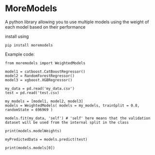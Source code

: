 # MoreModels

A python library allowing you to use multiple models using the weight of each model based on their performance

install using 
```
pip install moremodels
```

Example code:

```
from moremodels import WeightedModels

model1 = catboost.CatBoostRegressor()
model2 = RandomForestRegressor()
model3 = xgboost.XGBRegressor()

my_data = pd.read('my_data.csv')
test = pd.read('test.csv)

my_models = [model1, model2, model3]
models = WeightedModels( models = my_models, trainSplit = 0.8, randomState = 696969 )

models.fit(my_data, 'self') # 'self' here means that the validation dataset will be used from the internal split in the class 

print(models.modelWeights)

myPredictedData = models.predict(test)

print(models.models[0])

```